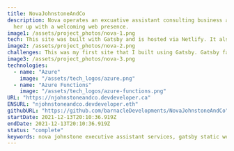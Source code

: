```yaml
---
title: NovaJohnstoneAndCo
description: Nova operates an excuative assistant consulting business and I set
  her up with a welcoming web presence.
image1: /assets/project_photos/nova-1.png
tech: This site was built with Gatsby and is hosted via Netlify. It also uses Netlify's CMS to allow Nova to add new team members to her site without needing a developer.
image2: /assets/project_photos/nova-2.png
challenges: This was my first site that I built using Gatsby. Gatsby facilitates static site generation where pages are staticaly generated then hosted on the cloud. The plugin ecosystem and the GraphQL layer where the most challenging aspect of working with Gatsby.
image3: /assets/project_photos/nova-3.png
technologies:
  - name: "Azure"
    image: "/assets/tech_logos/azure.png"
  - name: "Azure Functions"
    image: "/assets/tech_logos/azure-functions.png"
URL: "https://njohnstoneandco.devdeveloper.ca"
ENSURL: "njohnstoneandco.devdeveloper.eth"
githubURL: "https://github.com/barnacleDevelopments/NovaJohnstoneAndCo"
startDate: 2021-12-13T20:10:36.919Z
endDate: 2021-12-13T20:10:36.919Z
status: "complete"
keywords: nova johnstone executive assistant services, gatsby static website for consulting business, cloud-hosted business website with netlify, c-suite support services website, project coordination consulting, operations management website, marketing for executive assistant businesses, netlify cms for business sites, gatsby and graphql integration challenges, business website for consulting firms, scalable static site for consulting, temporary services consulting website, Devin Davis
---
```

